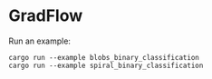 # GradFlow

Run an example:

```
cargo run --example blobs_binary_classification
cargo run --example spiral_binary_classification
```
